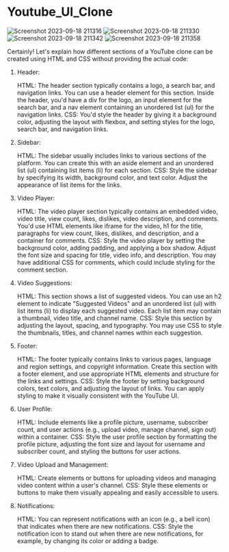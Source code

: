 # Youtube_UI_Clone

![Screenshot 2023-09-18 211316](https://github.com/divyanshrajpoot9/Youtube_UI_Clone/assets/114856467/17bcbc11-af12-42eb-8bd9-290e00d9b6db)
![Screenshot 2023-09-18 211330](https://github.com/divyanshrajpoot9/Youtube_UI_Clone/assets/114856467/7d885f11-0211-48dd-9519-c3b1c3129a9b)
![Screenshot 2023-09-18 211342](https://github.com/divyanshrajpoot9/Youtube_UI_Clone/assets/114856467/a25691b9-36a3-40f2-bf0f-6226d118b7b9)
![Screenshot 2023-09-18 211358](https://github.com/divyanshrajpoot9/Youtube_UI_Clone/assets/114856467/722be69c-a66d-4c3a-967a-b7cc42bd9323)

Certainly! Let's explain how different sections of a YouTube clone can be created using HTML and CSS without providing the actual code:

1. Header:

    HTML: The header section typically contains a logo, a search bar, and navigation links. You can use a header element for this section. Inside the header, you'd have a div for the logo, an input element for the search bar, and a nav element containing an unordered list (ul) for the navigation links.
    CSS: You'd style the header by giving it a background color, adjusting the layout with flexbox, and setting styles for the logo, search bar, and navigation links.

2. Sidebar:

    HTML: The sidebar usually includes links to various sections of the platform. You can create this with an aside element and an unordered list (ul) containing list items (li) for each section.
    CSS: Style the sidebar by specifying its width, background color, and text color. Adjust the appearance of list items for the links.

3. Video Player:

    HTML: The video player section typically contains an embedded video, video title, view count, likes, dislikes, video description, and comments. You'd use HTML elements like iframe for the video, h1 for the title, paragraphs for view count, likes, dislikes, and description, and a container for comments.
    CSS: Style the video player by setting the background color, adding padding, and applying a box shadow. Adjust the font size and spacing for title, video info, and description. You may have additional CSS for comments, which could include styling for the comment section.

4. Video Suggestions:

    HTML: This section shows a list of suggested videos. You can use an h2 element to indicate "Suggested Videos" and an unordered list (ul) with list items (li) to display each suggested video. Each list item may contain a thumbnail, video title, and channel name.
    CSS: Style this section by adjusting the layout, spacing, and typography. You may use CSS to style the thumbnails, titles, and channel names within each suggestion.

5. Footer:

    HTML: The footer typically contains links to various pages, language and region settings, and copyright information. Create this section with a footer element, and use appropriate HTML elements and structure for the links and settings.
    CSS: Style the footer by setting background colors, text colors, and adjusting the layout of links. You can apply styling to make it visually consistent with the YouTube UI.

6. User Profile:

    HTML: Include elements like a profile picture, username, subscriber count, and user actions (e.g., upload video, manage channel, sign out) within a container.
    CSS: Style the user profile section by formatting the profile picture, adjusting the font size and layout for username and subscriber count, and styling the buttons for user actions.

7. Video Upload and Management:

    HTML: Create elements or buttons for uploading videos and managing video content within a user's channel.
    CSS: Style these elements or buttons to make them visually appealing and easily accessible to users.

8. Notifications:

    HTML: You can represent notifications with an icon (e.g., a bell icon) that indicates when there are new notifications.
    CSS: Style the notification icon to stand out when there are new notifications, for example, by changing its color or adding a badge.
